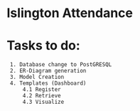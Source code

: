 # Islington Attendance

# Tasks to do:
	 1. Database change to PostGRESQL
	 2. ER-Diagram generation
	 3. Model Creation
	 4. Templates (Dashboard)
		 4.1 Register
		 4.2 Retrieve
		 4.3 Visualize
